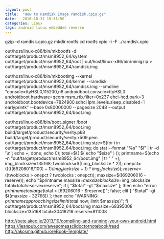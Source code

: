```yaml
---
layout: post
title:  "How to Ramdisk Image ramdisk.cpio.gz"
date:   2016-10-31 19:31:50
categories: Linux
tags: android linux embedded reverse
---
```


gzip -d ramdisk.cpio.gz
mkdir rootfs
cd rootfs
cpio -i -F ../ramdisk.cpio

out/host/linux-x86/bin/mkbootfs -d out/target/product/msm8952_64/system out/target/product/msm8952_64/root | out/host/linux-x86/bin/minigzip > out/target/product/msm8952_64/ramdisk.img

out/host/linux-x86/bin/mkbootimg  --kernel out/target/product/msm8952_64/kernel --ramdisk out/target/product/msm8952_64/ramdisk.img --cmdline "console=ttyHSL0,115200,n8 androidboot.console=ttyHSL0 androidboot.hardware=qcom msm_rtb.filter=0x237 ehci-hcd.park=3 androidboot.bootdevice=7824900.sdhci lpm_levels.sleep_disabled=1 earlyprintk" --base 0x80000000 --pagesize 2048  --output out/target/product/msm8952_64/boot.img

out/host/linux-x86/bin/boot_signer /boot out/target/product/msm8952_64/boot.img build/target/product/security/verity.pk8 build/target/product/security/verity.x509.pem out/target/product/msm8952_64/boot.img
size=$(for i in out/target/product/msm8952_64/boot.img; do stat --format "%s" "$i" | tr -d '\n'; echo +; done; echo 0); total=$(( $( echo "$size" ) )); printname=$(echo -n "out/target/product/msm8952_64/boot.img" | tr " " +); img_blocksize=135168; twoblocks=$((img_blocksize * 2)); onepct=$(((((69206016 / 100) - 1) / img_blocksize + 1) * img_blocksize)); reserve=$((twoblocks > onepct ? twoblocks : onepct)); maxsize=$((69206016 - reserve)); echo "$printname maxsize=$maxsize blocksize=$img_blocksize total=$total reserve=$reserve"; if [ "$total" -gt "$maxsize" ]; then echo "error: $printname too large ($total > [69206016 - $reserve])"; false; elif [ "$total" -gt $((maxsize - 32768)) ]; then echo "WARNING: $printname approaching size limit ($total now; limit $maxsize)"; fi
out/target/product/msm8952_64/boot.img maxsize=68395008 blocksize=135168 total=30418216 reserve=811008

http://pete.akeo.ie/2013/10/compiling-and-running-your-own-android.html
https://leanpub.com/awesomeasciidoctornotebook/read
http://akosma.github.io/eBook-Template/
